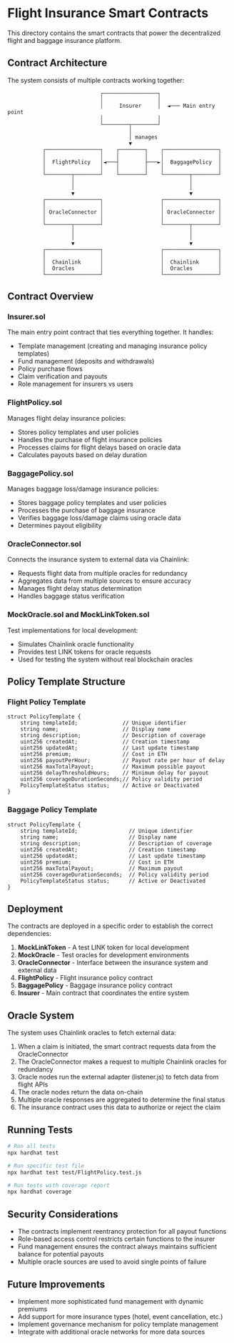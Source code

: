 # Flight Insurance Smart Contracts

This directory contains the smart contracts that power the decentralized flight and baggage insurance platform.

## Contract Architecture

The system consists of multiple contracts working together:

```
                             ┌─────────────────┐
                             │                 │
                             │     Insurer     │  ◄─── Main entry point
                             │                 │
                             └────────┬────────┘
                                      │
                                      │ manages
                                      ▼
           ┌─────────────────┐    ┌────────┐    ┌─────────────────┐
           │                 │    │        │    │                 │
           │  FlightPolicy   │◄───┤        ├───►│  BaggagePolicy  │
           │                 │    │        │    │                 │
           └────────┬────────┘    └────────┘    └────────┬────────┘
                    │                                    │
                    │                                    │
                    ▼                                    ▼
           ┌─────────────────┐                  ┌─────────────────┐
           │                 │                  │                 │
           │ OracleConnector │                  │ OracleConnector │
           │                 │                  │                 │
           └────────┬────────┘                  └────────┬────────┘
                    │                                    │
                    │                                    │
                    ▼                                    ▼
           ┌─────────────────┐                  ┌─────────────────┐
           │                 │                  │                 │
           │  Chainlink      │                  │  Chainlink      │
           │  Oracles        │                  │  Oracles        │
           └─────────────────┘                  └─────────────────┘
```

## Contract Overview

### Insurer.sol

The main entry point contract that ties everything together. It handles:
- Template management (creating and managing insurance policy templates)
- Fund management (deposits and withdrawals)
- Policy purchase flows
- Claim verification and payouts
- Role management for insurers vs users

### FlightPolicy.sol

Manages flight delay insurance policies:
- Stores policy templates and user policies
- Handles the purchase of flight insurance policies
- Processes claims for flight delays based on oracle data
- Calculates payouts based on delay duration

### BaggagePolicy.sol

Manages baggage loss/damage insurance policies:
- Stores baggage policy templates and user policies
- Processes the purchase of baggage insurance
- Verifies baggage loss/damage claims using oracle data
- Determines payout eligibility

### OracleConnector.sol

Connects the insurance system to external data via Chainlink:
- Requests flight data from multiple oracles for redundancy
- Aggregates data from multiple sources to ensure accuracy
- Manages flight delay status determination
- Handles baggage status verification

### MockOracle.sol and MockLinkToken.sol

Test implementations for local development:
- Simulates Chainlink oracle functionality
- Provides test LINK tokens for oracle requests
- Used for testing the system without real blockchain oracles

## Policy Template Structure

### Flight Policy Template
```solidity
struct PolicyTemplate {
    string templateId;              // Unique identifier
    string name;                    // Display name
    string description;             // Description of coverage
    uint256 createdAt;              // Creation timestamp
    uint256 updatedAt;              // Last update timestamp 
    uint256 premium;                // Cost in ETH
    uint256 payoutPerHour;          // Payout rate per hour of delay
    uint256 maxTotalPayout;         // Maximum possible payout
    uint256 delayThresholdHours;    // Minimum delay for payout
    uint256 coverageDurationSeconds;// Policy validity period
    PolicyTemplateStatus status;    // Active or Deactivated
}
```

### Baggage Policy Template
```solidity
struct PolicyTemplate {
    string templateId;                // Unique identifier
    string name;                      // Display name
    string description;               // Description of coverage
    uint256 createdAt;                // Creation timestamp
    uint256 updatedAt;                // Last update timestamp
    uint256 premium;                  // Cost in ETH
    uint256 maxTotalPayout;           // Maximum payout
    uint256 coverageDurationSeconds;  // Policy validity period
    PolicyTemplateStatus status;      // Active or Deactivated
}
```

## Deployment

The contracts are deployed in a specific order to establish the correct dependencies:

1. **MockLinkToken** - A test LINK token for local development
2. **MockOracle** - Test oracles for development environments
3. **OracleConnector** - Interface between the insurance system and external data
4. **FlightPolicy** - Flight insurance policy contract
5. **BaggagePolicy** - Baggage insurance policy contract
6. **Insurer** - Main contract that coordinates the entire system

## Oracle System

The system uses Chainlink oracles to fetch external data:

1. When a claim is initiated, the smart contract requests data from the OracleConnector
2. The OracleConnector makes a request to multiple Chainlink oracles for redundancy
3. Oracle nodes run the external adapter (listener.js) to fetch data from flight APIs
4. The oracle nodes return the data on-chain
5. Multiple oracle responses are aggregated to determine the final status
6. The insurance contract uses this data to authorize or reject the claim

## Running Tests

```bash
# Run all tests
npx hardhat test

# Run specific test file
npx hardhat test test/FlightPolicy.test.js

# Run tests with coverage report
npx hardhat coverage
```

## Security Considerations

- The contracts implement reentrancy protection for all payout functions
- Role-based access control restricts certain functions to the insurer
- Fund management ensures the contract always maintains sufficient balance for potential payouts
- Multiple oracle sources are used to avoid single points of failure

## Future Improvements

- Implement more sophisticated fund management with dynamic premiums
- Add support for more insurance types (hotel, event cancellation, etc.)
- Implement governance mechanism for policy template management
- Integrate with additional oracle networks for more data sources